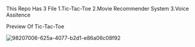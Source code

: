 This Repo Has 3 File 
1.Tic-Tac-Toe
2.Movie Recommender System
3.Voice Assitence

Preview Of Tic-Tac-Toe

![98207006-625a-4077-b2d1-e86a06c08f92](https://github.com/souraj1234/codsoft/assets/101081878/74a0f856-b4e1-4a54-a489-d14cd2612660)
